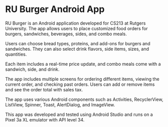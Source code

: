 # RU Burger Android App

RU Burger is an Android application developed for CS213 at Rutgers University. The app allows users to place customized food orders for burgers, sandwiches, beverages, sides, and combo meals.

Users can choose bread types, proteins, and add-ons for burgers and sandwiches. They can also select drink flavors, side items, sizes, and quantities.

Each item includes a real-time price update, and combo meals come with a sandwich, side, and drink.

The app includes multiple screens for ordering different items, viewing the current order, and checking past orders. Users can add or remove items and see the order total with sales tax.

The app uses various Android components such as Activities, RecyclerView, ListView, Spinner, Toast, AlertDialog, and ImageView.

This app was developed and tested using Android Studio and runs on a Pixel 3a XL emulator with API level 34.
